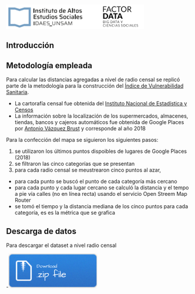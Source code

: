 ![](img/logo.png)


## Introducción

## Metodología empleada
Para calcular las distancias agregadas a nivel de radio censal se replicó parte de la metodología para la construcción del [Índice de Vulnerabilidad Sanitaria](https://www.researchsquare.com/article/rs-10738/v1). 

* La cartorafía censal fue obtenida del [Instituto Nacional de Estadística y Censos](https://www.indec.gob.ar/)
* La información sobre la localización de los supermercados, almacenes, tiendas, bancos y cajeros automáticos fue obtenida de Google Places por [Antonio Vázquez Brust](https://www.linkedin.com/in/avazquez/?originalSubdomain=ar) y corresponde al año 2018
 

Para la confección del mapa se siguieron los siguientes pasos:

1. se utilizaron los últimos puntos dispoibles de lugares de Google Places (2018)
2. se filtraron las cinco categorías que se presentan 
3. para cada radio censal se meustrearon cinco puntos al azar,

- para cada punto se buscó el punto de cada categoría más cercano
- para cada punto y cada lugar cercano se calculó la distancia y el tempo a pie vía calles (no en línea recta) usando el servicio Open Streem Map Router
- se tomó el tiempo y la distancia mediana de los cinco puntos para cada categoría, es es la métrica que se grafica

## Descarga de datos
Para descargar el dataset a nivel radio censal

 -[![](img/Download.png)](/factor_data_shiny_mapa_acc/docs/data_uploaded/distancias_radios_sin_geom.csv)

